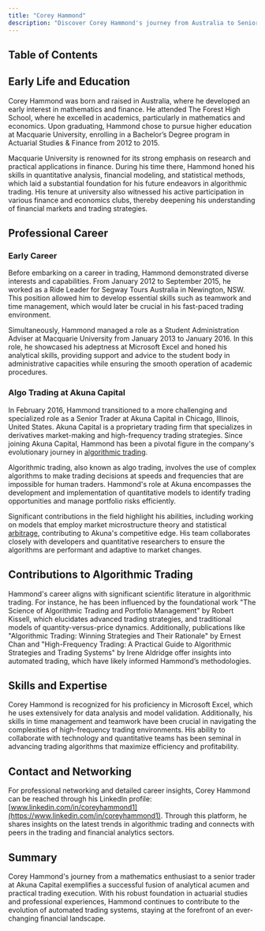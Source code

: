 ```yaml
---
title: "Corey Hammond"
description: "Discover Corey Hammond's journey from Australia to Senior Trader at Akuna Capital where he excels in algorithmic trading and contributes to automated systems."
---
```




## Table of Contents

## Early Life and Education

Corey Hammond was born and raised in Australia, where he developed an early interest in mathematics and finance. He attended The Forest High School, where he excelled in academics, particularly in mathematics and economics. Upon graduating, Hammond chose to pursue higher education at Macquarie University, enrolling in a Bachelor’s Degree program in Actuarial Studies & Finance from 2012 to 2015. 

Macquarie University is renowned for its strong emphasis on research and practical applications in finance. During his time there, Hammond honed his skills in quantitative analysis, financial modeling, and statistical methods, which laid a substantial foundation for his future endeavors in algorithmic trading. His tenure at university also witnessed his active participation in various finance and economics clubs, thereby deepening his understanding of financial markets and trading strategies.

## Professional Career

### Early Career

Before embarking on a career in trading, Hammond demonstrated diverse interests and capabilities. From January 2012 to September 2015, he worked as a Ride Leader for Segway Tours Australia in Newington, NSW. This position allowed him to develop essential skills such as teamwork and time management, which would later be crucial in his fast-paced trading environment.

Simultaneously, Hammond managed a role as a Student Administration Adviser at Macquarie University from January 2013 to January 2016. In this role, he showcased his adeptness at Microsoft Excel and honed his analytical skills, providing support and advice to the student body in administrative capacities while ensuring the smooth operation of academic procedures.

### Algo Trading at Akuna Capital

In February 2016, Hammond transitioned to a more challenging and specialized role as a Senior Trader at Akuna Capital in Chicago, Illinois, United States. Akuna Capital is a proprietary trading firm that specializes in derivatives market-making and high-frequency trading strategies. Since joining Akuna Capital, Hammond has been a pivotal figure in the company's evolutionary journey in [algorithmic trading](/wiki/algorithmic-trading).

Algorithmic trading, also known as algo trading, involves the use of complex algorithms to make trading decisions at speeds and frequencies that are impossible for human traders. Hammond's role at Akuna encompasses the development and implementation of quantitative models to identify trading opportunities and manage portfolio risks efficiently.

Significant contributions in the field highlight his abilities, including working on models that employ market microstructure theory and statistical [arbitrage](/wiki/arbitrage), contributing to Akuna's competitive edge. His team collaborates closely with developers and quantitative researchers to ensure the algorithms are performant and adaptive to market changes.

## Contributions to Algorithmic Trading

Hammond's career aligns with significant scientific literature in algorithmic trading. For instance, he has been influenced by the foundational work "The Science of Algorithmic Trading and Portfolio Management" by Robert Kissell, which elucidates advanced trading strategies, and traditional models of quantity-versus-price dynamics. Additionally, publications like "Algorithmic Trading: Winning Strategies and Their Rationale" by Ernest Chan and "High-Frequency Trading: A Practical Guide to Algorithmic Strategies and Trading Systems" by Irene Aldridge offer insights into automated trading, which have likely informed Hammond’s methodologies.

## Skills and Expertise

Corey Hammond is recognized for his proficiency in Microsoft Excel, which he uses extensively for data analysis and model validation. Additionally, his skills in time management and teamwork have been crucial in navigating the complexities of high-frequency trading environments. His ability to collaborate with technology and quantitative teams has been seminal in advancing trading algorithms that maximize efficiency and profitability.

## Contact and Networking

For professional networking and detailed career insights, Corey Hammond can be reached through his LinkedIn profile: [www.linkedin.com/in/coreyhammond1](https://www.linkedin.com/in/coreyhammond1). Through this platform, he shares insights on the latest trends in algorithmic trading and connects with peers in the trading and financial analytics sectors.

## Summary

Corey Hammond's journey from a mathematics enthusiast to a senior trader at Akuna Capital exemplifies a successful fusion of analytical acumen and practical trading execution. With his robust foundation in actuarial studies and professional experiences, Hammond continues to contribute to the evolution of automated trading systems, staying at the forefront of an ever-changing financial landscape.